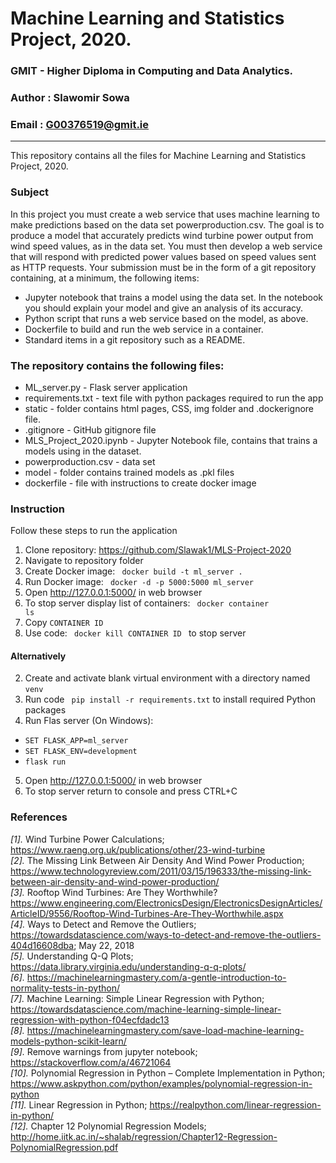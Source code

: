 # Machine Learning and Statistics Project, 2020.

### GMIT - Higher Diploma in Computing and Data Analytics.
### Author : Slawomir Sowa
### Email : G00376519@gmit.ie
---

This repository contains all the files for Machine Learning and Statistics Project, 2020. 

### Subject 

In this project you must create a web service that uses machine learning to make predictions based on the data set powerproduction.csv. The goal is to produce a model that accurately predicts wind turbine power output from wind speed values, as in the data set. You must then develop a web service that will respond with predicted power values based on speed values sent as HTTP requests. Your submission must be in the form of a git repository containing, at a minimum, the following items:

- Jupyter notebook that trains a model using the data set. In the notebook you should explain your model and give an analysis of its accuracy.
- Python script that runs a web service based on the model, as above.
- Dockerfile to build and run the web service in a container.
- Standard items in a git repository such as a README.

### The repository contains the following files:

* ML_server.py - Flask server application 
* requirements.txt - text file with python packages required to run the app
* static - folder contains html pages, CSS, img folder and .dockerignore file. 
* .gitignore - GitHub gitignore file
* MLS_Project_2020.ipynb - Jupyter Notebook file, contains that trains a models using in the dataset.
* powerproduction.csv - data set
* model - folder contains trained models as .pkl files
* dockerfile - file with instructions to create docker image

### Instruction

Follow these steps to run the application

1. Clone repository: https://github.com/Slawak1/MLS-Project-2020
2. Navigate to repository folder 
3. Create Docker image: <code> docker build -t ml_server . </code>
4. Run Docker image: <code> docker -d -p 5000:5000 ml_server </code>
5. Open http://127.0.0.1:5000/ in web browser
6. To stop server display list of containers: <code> docker container ls </code>
7. Copy <code>CONTAINER ID</code>
8. Use code: <code> docker kill CONTAINER ID </code> to stop server 



#### Alternatively
2. Create and activate blank virtual environment with a directory named <code>venv</code>
3. Run code <code> pip install -r requirements.txt</code> to install required Python packages
4. Run Flas server (On Windows):
* <code>SET FLASK_APP=ml_server</code>
* <code>SET FLASK_ENV=development</code>
* <code>flask run</code>
5. Open http://127.0.0.1:5000/ in web browser
6. To stop server return to console and press CTRL+C

### References

<em>[1].</em> Wind Turbine Power Calculations;  https://www.raeng.org.uk/publications/other/23-wind-turbine <br>
<em>[2].</em> The Missing Link Between Air Density And Wind Power Production; https://www.technologyreview.com/2011/03/15/196333/the-missing-link-between-air-density-and-wind-power-production/<br>
<em>[3].</em> Rooftop Wind Turbines: Are They Worthwhile? https://www.engineering.com/ElectronicsDesign/ElectronicsDesignArticles/ArticleID/9556/Rooftop-Wind-Turbines-Are-They-Worthwhile.aspx<br>
<em>[4].</em> Ways to Detect and Remove the Outliers; https://towardsdatascience.com/ways-to-detect-and-remove-the-outliers-404d16608dba; May 22, 2018<br>
<em>[5].</em> Understanding Q-Q Plots; https://data.library.virginia.edu/understanding-q-q-plots/<br>
<em>[6].</em> https://machinelearningmastery.com/a-gentle-introduction-to-normality-tests-in-python/<br>
<em>[7].</em> Machine Learning: Simple Linear Regression with Python; https://towardsdatascience.com/machine-learning-simple-linear-regression-with-python-f04ecfdadc13<br>
<em>[8].</em> https://machinelearningmastery.com/save-load-machine-learning-models-python-scikit-learn/<br>
<em>[9].</em> Remove warnings from jupyter notebook; https://stackoverflow.com/a/46721064<br>
<em>[10].</em> Polynomial Regression in Python – Complete Implementation in Python;  https://www.askpython.com/python/examples/polynomial-regression-in-python<br>
<em>[11].</em> Linear Regression in Python; https://realpython.com/linear-regression-in-python/<br>
<em>[12].</em> Chapter 12 Polynomial Regression Models; http://home.iitk.ac.in/~shalab/regression/Chapter12-Regression-PolynomialRegression.pdf

